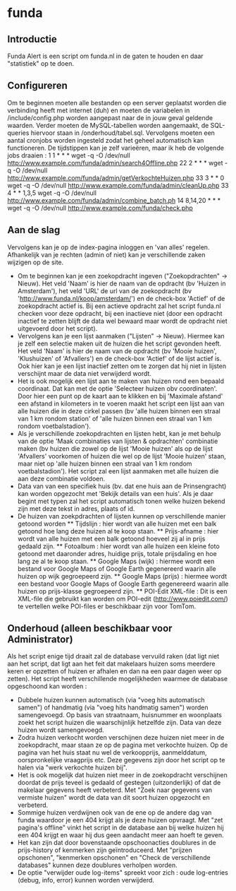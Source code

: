 # funda

## Introductie
Funda Alert is een script om funda.nl in de gaten te houden en daar "statistiek" op te doen.

## Configureren
Om te beginnen moeten alle bestanden op een server geplaatst worden die verbinding heeft met internet (duh) en moeten de variabelen in /include/config.php worden aangepast naar de in jouw geval geldende waarden. Verder moeten de MySQL-tabellen worden aangemaakt, de SQL-queries hiervoor staan in /onderhoud/tabel.sql. Vervolgens moeten een aantal cronjobs worden ingesteld zodat het geheel automatisch kan functioneren.
De tijdstippen kan je zelf varieëren, maar ik heb de volgende jobs draaien :
1   1   			* 	* 	* 			wget -q -O /dev/null http://www.example.com/funda/admin/search4Offline.php
22 	2 				* 	* 	* 			wget -q -O /dev/null http://www.example.com/funda/admin/getVerkochteHuizen.php
33 	3 				* 	* 	0 			wget -q -O /dev/null http://www.example.com/funda/admin/cleanUp.php
33 	4 				* 	* 	1,3,5 	wget -q -O /dev/null http://www.example.com/funda/admin/combine_batch.ph
14 	8,14,20 	* 	* 	* 			wget -q -O /dev/null http://www.example.com/funda/check.php

## Aan de slag
Vervolgens kan je op de index-pagina inloggen en 'van alles' regelen. Afhankelijk van je rechten (admin of niet) kan je verschillende zaken wijzigen op de site.
* Om te beginnen kan je een zoekopdracht ingeven ("Zoekopdrachten" -> Nieuw). Het veld 'Naam' is hier de naam van de opdracht (bv 'Huizen in Amsterdam'), het veld 'URL' de url van de zoekopdracht (bv 'http://www.funda.nl/koop/amsterdam/') en de check-box 'Actief' of de zoekopdracht actief is. Bij een actieve opdracht zal het script funda.nl checken voor deze opdracht, bij een inactieve niet (door een opdracht inactief te zetten blijft de data wel bewaard maar wordt de opdracht niet uitgevoerd door het script).
* Vervolgens kan je een lijst aanmaken ("Lijsten" -> Nieuw). Hiermee kan je zelf een selectie maken uit de huizen die het script gevonden heeft. Het veld 'Naam' is hier de naam van de opdracht (bv 'Mooie huizen', 'Klushuizen' of 'Afvallers') en de check-box 'Actief' of de lijst actief is. Ook hier kan je een lijst inactief zetten om te zorgen dat hij niet in lijsten verschijnt maar de data niet verwijderd wordt.
* Het is ook mogelijk een lijst aan te maken van huizen rond een bepaald coordinaat. Dat kan met de optie 'Selecteer huizen obv coordinaten'. Door hier een punt op de kaart aan te klikken en bij 'Maximale afstand' een afstand in kilometers in te voeren maakt het script een lijst aan van alle huizen die in deze cirkel passen (bv 'alle huizen binnen een straal van 1 km rondom station' of 'alle huizen binnen een straal van 1 km rondom voetbalstadion').
* Als je verschillende zoekopdrachten en lijsten hebt, kan je met behulp van de optie 'Maak combinaties van lijsten & opdrachten' combinatie maken (bv huizen die zowel op de lijst 'Mooie huizen' als op de lijst 'Afvallers' voorkomen of huizen die wel op de lijst 'Mooie huizen' staan, maar niet op 'alle huizen binnen een straal van 1 km rondom voetbalstadion'). Het script zal een lijst aanmaken met alle huizen die aan deze combinatie voldoen.
* Data van van een specifiek huis (bv. dat ene huis aan de Prinsengracht) kan worden opgezocht met 'Bekijk details van een huis'. Als je daar begint met typen zal het script automatisch tonen welke huizen bekend zijn met deze tekst in adres, plaats of id.
* De huizen van zoekpdrachten of lijsten kunnen op verschillende manier getoond worden
** Tijdslijn : hier wordt van alle huizen met een balk getoond hoe lang deze huizen al te koop staan.
** Prijs-afname : hier wordt van alle huizen met een balk getoond hoeveel zij al in prijs gedaald zijn.
** Fotoalbum : hier wordt van alle huizen een kleine foto getoond met daaronder adres, huidige prijs, totale prijsdaling en hoe lang ze al te koop staan.
** Google Maps (wijk) : hiermee wordt een bestand voor Google Maps of Google Earth gegenereerd waarin alle huizen op wijk gegroepeerd zijn.
** Google Maps (prijs) : hiermee wordt een bestand voor Google Maps of Google Earth gegenereerd waarin alle huizen op prijs-klasse gegroepeerd zijn.
** POI-Edit XML-file : Dit is een XML-file die gebruikt kan worden om POI-edit (http://www.poiedit.com/) te vertellen welke POI-files er beschikbaar zijn voor TomTom.

## Onderhoud (alleen beschikbaar voor Administrator)
Als het script enige tijd draait zal de database vervuild raken (dat ligt niet aan het script, dat ligt aan het feit dat makelaars huizen soms meerdere keren er opzetten of huizen er afhalen en dan na een paar dagen weer op zetten).
Het script heeft verschillende mogelijkheden waarmee de database opgeschoond kan worden :
* Dubbele huizen kunnen automatisch (via "voeg hits automatisch samen") of handmatig (via "voeg hits handmatig samen") worden samengevoegd. Op basis van straatnaam, huisnummer en woonplaats zoekt het script huizen die waarschijnlijk hetzelfde zijn. Data van deze huizen wordt samengevoegd.
* Zodra huizen verkocht worden verschijnen deze huizen niet meer in de zoekopdracht, maar staan ze op de pagina met verkochte huizen. Op de pagina van het huis staat nu wel de verkoopprijs, aanmelddatum, oorspronkelijke vraagprijs etc. Deze gegevens zijn door het script op te halen via "werk verkochte huizen bij".
* Het is ook mogelijk dat huizen niet meer in de zoekopdracht verschijnen doordat de prijs teveel is gedaald of gestegen (uitzonderlijk) of dat de makelaar gegevens heeft verbeterd. Met "Zoek naar gegevens van vermiste huizen" wordt de data van dit soort huizen opgezocht en verbeterd.
* Sommige huizen verdwijnen ook van de ene op de andere dag van funda waardoor je een 404 krijgt als je deze huizen opvraagt. Met "zet pagina's offline" vinkt het script in de database aan bij welke huizen hij een 404 krijgt en waar hij dus geen aandacht meer aan hoeft te geven.
* Het kan zijn dat door bovenstaande opschoonacties doublures in de prijs-history of kenmerken zijn geïntroduceerd. Met "prijzen opschonen", "kenmerken opschonen" en "Check de verschillende databases" kunnen deze doublures verholpen worden.
* De optie "verwijder oude log-items" spreekt voor zich : oude log-entries (debug, info, error) kunnen worden verwijderd.
